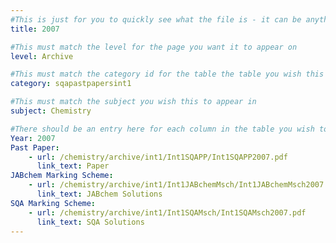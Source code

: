 ```yaml
---
#This is just for you to quickly see what the file is - it can be anything you want
title: 2007

#This must match the level for the page you want it to appear on
level: Archive

#This must match the category id for the table the table you wish this to appear in
category: sqapastpapersint1

#This must match the subject you wish this to appear in
subject: Chemistry

#There should be an entry here for each column in the table you wish to populate:
Year: 2007
Past Paper:
    - url: /chemistry/archive/int1/Int1SQAPP/Int1SQAPP2007.pdf
      link_text: Paper
JABchem Marking Scheme:
    - url: /chemistry/archive/int1/Int1JABchemMsch/Int1JABchemMsch2007.pdf
      link_text: JABchem Solutions
SQA Marking Scheme:
    - url: /chemistry/archive/int1/Int1SQAMsch/Int1SQAMsch2007.pdf
      link_text: SQA Solutions
---
```


